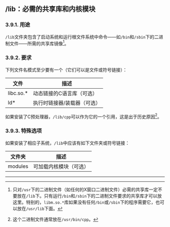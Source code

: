 ## /lib：必需的共享库和内核模块

### 3.9.1. 用途

`/lib`文件夹包含了启动系统和运行根文件系统中命令——如`/bin`和`/sbin`下的二进制文件——所需的共享库镜像[^12]。

### 3.9.2. 要求
下列文件名模式至少要有一个（它们可以是文件或符号链接）：

文件	|描述
--------|--------------------------------
libc.so.*	|动态链接的C语言库（可选）
ld*	|执行时链接器/装载器（可选）

如果安装了C预处理器，`/lib/cpp`可以作为它的一个引用，这是出于历史原因[^13]。

### 3.9.3. 特殊选项
如果安装了相应子系统，`/lib`中应该有如下文件夹或符号链接：

文件夹	|描述
--------|----------------------------
modules	|可加载内核模块（可选）

---
[^12]: 只对`/usr`下的二进制文件（如任何的X窗口二进制文件）必需的共享库一定不要放在`/lib`下。只有运行`/bin`和`/sbin`下的二进制文件要求的共享库才可以放这里。特别的，`libm.so.*`库如果没有任何`/bin`或`/sbin`下的程序需要它，也可以放在`/usr/lib`下面。
[^13]: 这个二进制文件通常放在`/usr/bin/cpp`。


